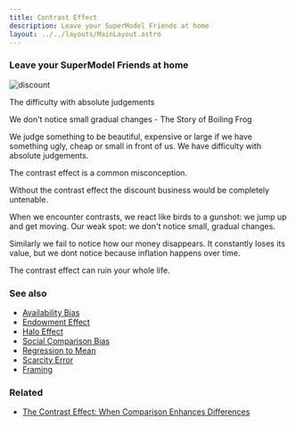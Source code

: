 ```yaml
---
title: Contrast Effect
description: Leave your SuperModel Friends at home
layout: ../../layouts/MainLayout.astro
---
```


### Leave your SuperModel Friends at home

![discount](/images/discount.jpg)

The difficulty with absolute judgements

We don't notice small gradual changes - The Story of Boiling Frog

We judge something to be beautiful, expensive or large if we have something ugly, cheap or small in front of us.
We have difficulty with absolute judgements.

The contrast effect is a common misconception.

Without the contrast effect the discount business would be completely untenable.

When we encounter contrasts, we react like birds to a gunshot: we jump up and get moving.
Our weak spot: we don't notice small, gradual changes.

Similarly we fail to notice how our money disappears. It constantly loses its value,
but we dont notice because inflation happens over time.

The contrast effect can ruin your whole life.

### See also
- [Availability Bias](/en/availability-bias)
- [Endowment Effect](/en/endowment-effect)
- [Halo Effect](/en/halo-effect)
- [Social Comparison Bias](/en/social-comparison-bias)
- [Regression to Mean](/en/regression-to-mean)
- [Scarcity Error](/en/scarcity-error)
- [Framing](/en/framing)

### Related
- [The Contrast Effect: When Comparison Enhances Differences](https://effectiviology.com/contrast-effect/)
